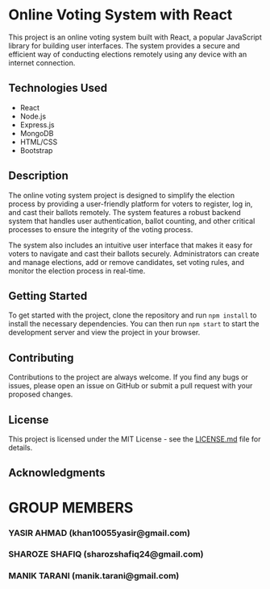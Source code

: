 #  <h1>Online Voting System with React</h1>
  <p>This project is an online voting system built with React, a popular JavaScript library for building user interfaces. The system provides a secure and efficient way of conducting elections remotely using any device with an internet connection.</p>
  <h2>Technologies Used</h2>
  <ul>
    <li>React</li>
    <li>Node.js</li>
    <li>Express.js</li>
    <li>MongoDB</li>
    <li>HTML/CSS</li>
    <li>Bootstrap</li>
  </ul>
  <h2>Description</h2>
  <p>The online voting system project is designed to simplify the election process by providing a user-friendly platform for voters to register, log in, and cast their ballots remotely. The system features a robust backend system that handles user authentication, ballot counting, and other critical processes to ensure the integrity of the voting process.</p>
  <p>The system also includes an intuitive user interface that makes it easy for voters to navigate and cast their ballots securely. Administrators can create and manage elections, add or remove candidates, set voting rules, and monitor the election process in real-time.</p>
  <h2>Getting Started</h2>
  <p>To get started with the project, clone the repository and run <code>npm install</code> to install the necessary dependencies. You can then run <code>npm start</code> to start the development server and view the project in your browser.</p>
  <h2>Contributing</h2>
  <p>Contributions to the project are always welcome. If you find any bugs or issues, please open an issue on GitHub or submit a pull request with your proposed changes.</p>
  <h2>License</h2>
  <p>This project is licensed under the MIT License - see the <a href="LICENSE.md">LICENSE.md</a> file for details.</p>
  <h2>Acknowledgments</h2>
  
  
  <h1> GROUP MEMBERS </h1>
  <h3> YASIR AHMAD (khan10055yasir@gmail.com) </h3>
  <h3> SHAROZE SHAFIQ (sharozshafiq24@gmail.com) </h3>
  <h3> MANIK TARANI (manik.tarani@gmail.com)</h3>


